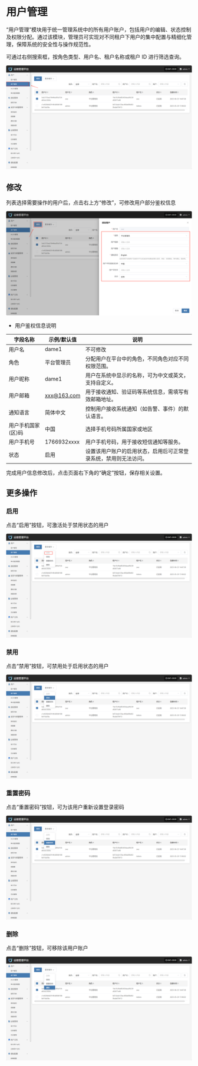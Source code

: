 # **用户管理**

“用户管理”模块用于统一管理系统中的所有用户账户，包括用户的编辑、状态控制及权限分配。通过该模块，管理员可实现对不同租户下用户的集中配置与精细化管理，保障系统的安全性与操作规范性。

可通过右侧搜索框，按角色类型、用户名、租户名称或租户 ID 进行筛选查询。

![](./images/usermanagement-1.png)

## **修改**

列表选择需要操作的用户后，点击右上方“修改”，可修改用户部分鉴权信息

![](./images/usermanagement-revise-1.png)

* 用户鉴权信息说明

| **字段名称**   | **示例/默认值**  | **说明**                           |
| ---------- | ----------- | -------------------------------- |
| 用户名        | dame1       | 不可修改                             |
| 角色         | 平台管理员       | 分配用户在平台中的角色，不同角色对应不同权限范围。        |
| 用户昵称       | dame1       | 用户在系统中显示的名称，可为中文或英文，支持自定义。       |
| 用户邮箱       | xxx@163.com | 用于接收通知、验证码等系统信息，需填写有效邮箱地址。       |
| 通知语言       | 简体中文        | 控制用户接收系统通知（如告警、事件）的默认语言。         |
| 用户手机国家(区)码 | 中国          | 选择手机号码所属国家或地区                    |
| 用户手机号      | 1766932xxxx | 用户手机号码，用于接收短信通知等服务。              |
| 状态         | 启用          | 设置该用户账户的启用状态，启用后可正常登录系统，禁用则无法访问。 |

完成用户信息修改后，点击页面右下角的“确定”按钮，保存相关设置。

## **更多操作**

### **启用**

点击“启用”按钮，可激活处于禁用状态的用户

![](./images/usermanagement-moreoperations-1.png)

### **禁用**

点击“禁用”按钮，可禁用处于启用状态的用户

![](./images/usermanagement-moreoperations-2.png)

### **重置密码**

点击“重置密码”按钮，可为该用户重新设置登录密码

![](./images/usermanagement-moreoperations-3.png)

### **删除**

点击“删除”按钮，可移除该用户账户

![](./images/usermanagement-moreoperations-4.png)

